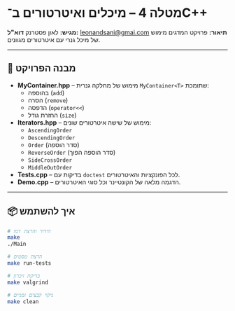 # מטלה 4 – מיכלים ואיטרטורים ב־C++

**מגיש:** לאון פסטרנק
**דוא"ל:** leonandsani@gmai.com
**תיאור:** פרויקט המדגים מימוש של מיכל גנרי עם איטרטורים מגוונים.

---

## 🧩 מבנה הפרויקט

- **MyContainer.hpp** – מימוש של מחלקה גנרית `MyContainer<T>` שתומכת:
  - בהוספה (`add`)
  - הסרה (`remove`)
  - הדפסה (`operator<<`)
  - החזרת גודל (`size`)
- **Iterators.hpp** – מימוש של שישה איטרטורים שונים:
  - `AscendingOrder`
  - `DescendingOrder`
  - `Order` (סדר הוספה)
  - `ReverseOrder` (סדר הוספה הפוך)
  - `SideCrossOrder`
  - `MiddleOutOrder`
- **Tests.cpp** – בדיקות עם `doctest` לכל הפונקציות והאיטרטורים.
- **Demo.cpp** – הדגמה מלאה של הקונטיינר וכל סוגי האיטרטורים.

---


## 📦 איך להשתמש

```bash
# הידור והרצת דמו
make
./Main

# הרצת טסטים
make run-tests

# בדיקת זיכרון
make valgrind

# ניקוי קבצים זמניים
make clean
